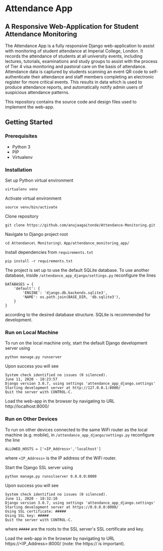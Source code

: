 # Attendance App

## A Responsive Web-Application for Student Attendance Monitoring

The Attendance App is a fully responsive Django web-application to assist with monitoring of student attendance at Imperial College, London. It records the attendance of students at all university events, including lectures, tutorials, examinations and study groups to assist with the process of Tier 4 visa monitoring and pastoral care on the basis of attendance. Attendance data is captured by students scanning an event QR code to self-authenticate their attendance and staff members completing an electronic register for more critical events. This results in data which is used to produce attendance reports, and 
automatically notify admin users of suspicious attendance patterns.

This repository contains the source code and design files used to implement the web-app.

## Getting Started
### Prerequisites
* Python 3
* PIP
* Virtualenv

### Installation
Set up Python virtual environment
```
virtualenv venv
```
Activate virtual environment
```
source venv/bin/activate
```
Clone repository
```
git clone https://github.com/anujaagaitonde/Attendance-Monitoring.git
```
Navigate to Django project root
```
cd Attendance\ Monitoring\ App/attendance_monitoring_app/
```
Install dependencies from `requirements.txt`
```
pip install -r requirements.txt
```
The project is set up to use the default SQLite database. To use another database, inside `/attendance_app_django/settings.py` reconfigure the lines
```
DATABASES = {
    'default': {
        'ENGINE': 'django.db.backends.sqlite3',
        'NAME': os.path.join(BASE_DIR, 'db.sqlite3'),
    }
}
```
according to the desired database structure. SQLite is recommended for development.

### Run on Local Machine

To run on the local machine only, start the default Django development server using
```
python manage.py runserver
```

Upon success you will see 
```
System check identified no issues (0 silenced).
June 11, 2020 - 18:23:57
Django version 3.0.7, using settings 'attendance_app_django.settings'
Starting development server at http://127.0.0.1:8000/
Quit the server with CONTROL-C.
```

Load the web-app in the browser by navigating to URL http://localhost:8000/

### Run on Other Devices

To run on other devices connected to the same WiFi router as the local machine (e.g. mobile), in `/attendance_app_django/settings.py` reconfigure the line
```
ALLOWED_HOSTS = ['<IP_Address>','localhost']
```
where `<IP_Address>` is the IP address of the WiFi router.

Start the Django SSL server using
```
python manage.py runsslserver 0.0.0.0:8000
```
Upon success you will see
```
System check identified no issues (0 silenced).
June 11, 2020 - 18:32:10
Django version 3.0.7, using settings 'attendance_app_django.settings'
Starting development server at https://0.0.0.0:8000/
Using SSL certificate: #####
Using SSL key: #####
Quit the server with CONTROL-C.
```
where `#####` are the roots to the SSL server's SSL certificate and key.

Load the web-app in the browser by navigating to URL https://<IP_Address>:8000/ (note: the https:// is important).

